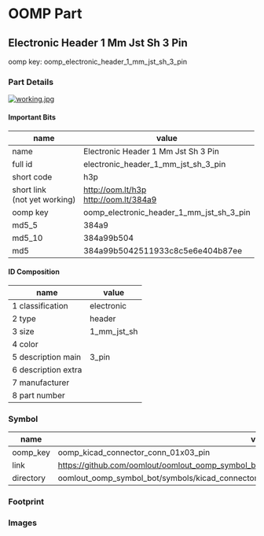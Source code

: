 # OOMP Part  
## Electronic Header 1 Mm Jst Sh 3 Pin  
  
oomp key: oomp_electronic_header_1_mm_jst_sh_3_pin  
  
### Part Details  
  
[![working.jpg](working_600.jpg)](working.jpg)  
  
#### Important Bits  
| name | value | 
| --- | --- | 
| name | Electronic Header 1 Mm Jst Sh 3 Pin | 
| full id | electronic_header_1_mm_jst_sh_3_pin | 
| short code | h3p | 
| short link<br>(not yet working) | http://oom.lt/h3p<br>http://oom.lt/384a9 | 
| oomp key | oomp_electronic_header_1_mm_jst_sh_3_pin | 
| md5_5 | 384a9 | 
| md5_10 | 384a99b504 | 
| md5 | 384a99b5042511933c8c5e6e404b87ee | 
#### ID Composition  
| name | value | 
| --- | --- | 
| 1 classification | electronic | 
| 2 type | header | 
| 3 size | 1_mm_jst_sh | 
| 4 color |  | 
| 5 description main | 3_pin | 
| 6 description extra |  | 
| 7 manufacturer |  | 
| 8 part number |  | 
### Symbol  
| name | value | 
| --- | --- | 
| oomp_key | oomp_kicad_connector_conn_01x03_pin | 
| link | https://github.com/oomlout/oomlout_oomp_symbol_bot/tree/main/symbols/kicad_connector_conn_01x03_pin | 
| directory | oomlout_oomp_symbol_bot/symbols/kicad_connector_conn_01x03_pin//working/working.kicad_sym | 
### Footprint  
### Images  
